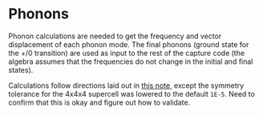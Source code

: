 # Phonons

Phonon calculations are needed to get the frequency and vector displacement of each phonon mode. The final phonons (ground state for the +/0 transition) are used as input to the rest of the capture code (the algebra assumes that the frequencies do not change in the initial and final states).

Calculations follow directions laid out in [this note](https://github.com/laurarnichols/CrossSectionCalculations/blob/main/Notes/phonons.md), except the symmetry tolerance for the 4x4x4 supercell was lowered to the default `1E-5`. Need to confirm that this is okay and figure out how to validate. 
